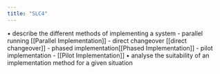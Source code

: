```yaml
---
title: "SLC4"
---
```

• describe the different methods of implementing a system 
	- parallel running [[Parallel Implementation]]
	-  direct changeover [[direct changeover]]
	- phased implementation[[Phased Implementation]]
	-  pilot implementation
	- [[Pilot Implementation]]
• analyse the suitability of an implementation method for a given situation
